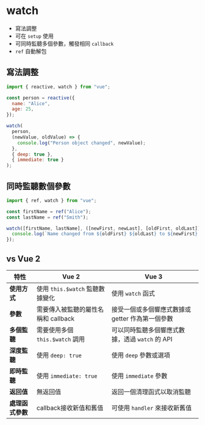 # watch

- 寫法調整
- 可在 `setup` 使用
- 可同時監聽多個參數，觸發相同 `callback`
- `ref` 自動解包

## 寫法調整

```js
import { reactive, watch } from "vue";

const person = reactive({
  name: "Alice",
  age: 25,
});

watch(
  person,
  (newValue, oldValue) => {
    console.log("Person object changed", newValue);
  },
  { deep: true },
  { immediate: true }
);
```

## 同時監聽數個參數

```js
import { ref, watch } from "vue";

const firstName = ref("Alice");
const lastName = ref("Smith");

watch([firstName, lastName], ([newFirst, newLast], [oldFirst, oldLast]) => {
  console.log(`Name changed from ${oldFirst} ${oldLast} to ${newFirst} ${newLast}`);
});

```

## vs Vue 2

| 特性             | Vue 2                              | Vue 3                                            |
| ---------------- | ---------------------------------- | ------------------------------------------------ |
| **使用方式**     | 使用 `this.$watch` 監聽數據變化    | 使用 `watch` 函式                                |
| **參數**         | 需要傳入被監聽的屬性名稱和 callback | 接受一個或多個響應式數據或 getter 作為第一個參數 |
| **多個監聽**     | 需要使用多個 `this.$watch` 調用    | 可以同時監聽多個響應式數據，透過 `watch` 的 API  |
| **深度監聽**     | 使用 `deep: true`                  | 使用 `deep` 參數或選項                           |
| **即時監聽**     | 使用 `immediate: true`             | 使用 `immediate` 參數                            |
| **返回值**       | 無返回值                           | 返回一個清理函式以取消監聽                       |
| **處理函式參數** |  callback接收新值和舊值             | 可使用 `handler` 來接收新舊值                    |
